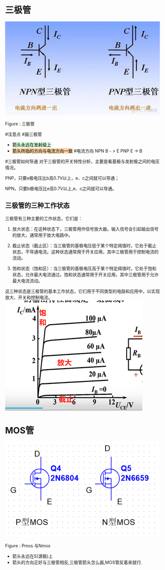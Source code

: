 
# 三极管
![](assets/Pasted%20image%2020231112112326.png)

Figure : 三极管

#注意点 #画三极管
- <mark style="background: #BBFABBA6;">箭头永远在发射级上</mark>
- <mark style="background: #FFB86CA6;">箭头所指的方向与电流方向一致</mark>
#电流方向
NPN B - > E
PNP  E -> B

#三极管如何导通
对于三极管的开关特性分析，主要是看基极与发射极之间的电压情况。

PNP，只要e极电压比b高0.7V以上，e、c之间就可以导通；

NPN，只要b极电压比e高0.7V以上,e、c之间就可以导通。

## 三极管的三种工作状态
  
三极管有三种主要的工作状态，它们是：

1.  放大状态：在这种状态下，三极管用作信号放大器。输入信号会引起输出信号的放大，通常用于放大电路中。
    
2.  截止状态（截止区）：当三极管的基极电压低于某个特定阈值时，它处于截止状态，不导通电流。这种状态通常用于开关应用，其中三极管用于控制电流的流动。
    
3.  饱和状态（饱和区）：当三极管的基极电压高于某个特定阈值时，它处于饱和状态，允许最大电流通过。饱和状态通常用于开关应用，其中三极管用于允许最大电流流动。
    

这三种状态是三极管的基本工作状态，它们用于不同类型的电路和应用中，以实现放大、开关和控制电流。
![](assets/Pasted%20image%2020231112112540.png)

# MOS管

![](assets/截图_20231112113207.png)

Figure : Pmos 与Nmos
 - 箭头永远在S(源极)上
 - 箭头的方向正好与三极管相反,三极管箭头怎么画,MOS管反着来就行.

